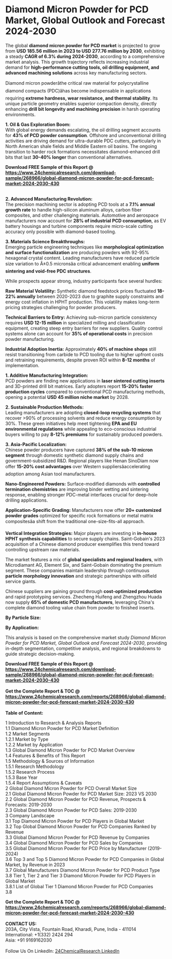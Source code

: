 <h1>Diamond Micron Powder for PCD Market, Global Outlook and Forecast 2024-2030</h1><p>The global <strong>diamond micron powder for PCD market</strong> is projected to grow from <strong>USD 185.56 million in 2023 to USD 277.76 million by 2030</strong>, exhibiting a steady <strong>CAGR of 6.3% during 2024-2030</strong>, according to a comprehensive market analysis. This growth trajectory reflects increasing industrial demand for <strong>high-performance cutting tools, oil drilling equipment, and advanced machining solutions</strong> across key manufacturing sectors.</p><p>Diamond micron powderâthe critical raw material for polycrystalline diamond compacts (PDC)âhas become indispensable in applications requiring <strong>extreme hardness, wear resistance, and thermal stability</strong>. Its unique particle geometry enables superior compaction density, directly enhancing <strong>drill bit longevity and machining precision</strong> in harsh operating environments.</p><p><strong>1. Oil &amp; Gas Exploration Boom:</strong><br>
With global energy demands escalating, the oil drilling segment accounts for <strong>43% of PCD powder consumption</strong>. Offshore and unconventional drilling activities are driving demand for ultra-durable PDC cutters, particularly in North American shale fields and Middle Eastern oil basins. The ongoing transition to harder rock formations necessitates diamond-enhanced drill bits that last <strong>30-40% longer</strong> than conventional alternatives.</p><div><b>Download FREE Sample of this Report @ 
            <a href="https://www.24chemicalresearch.com/download-sample/268966/global-diamond-micron-powder-for-pcd-forecast-market-2024-2030-430">
            https://www.24chemicalresearch.com/download-sample/268966/global-diamond-micron-powder-for-pcd-forecast-market-2024-2030-430</a></b></div><br><p><strong>2. Advanced Manufacturing Revolution:</strong><br>
The precision machining sector is adopting PCD tools at a <strong>7.1% annual growth rate</strong> to handle high-silicon aluminum alloys, carbon fiber composites, and other challenging materials. Automotive and aerospace manufacturers now account for <strong>28% of industrial PCD consumption</strong>, as EV battery housings and turbine components require micro-scale cutting accuracy only possible with diamond-based tooling.</p><p><strong>3. Materials Science Breakthroughs:</strong><br>
Emerging particle engineering techniques like <strong>morphological optimization and surface functionalization</strong> are producing powders with 92-95% hexagonal crystal content. Leading manufacturers have reduced particle size variation to Â±0.5 micronsâa critical advancement enabling <strong>uniform sintering and void-free PDC structures</strong>.</p><p>While prospects appear strong, industry participants face several hurdles:</p><p><strong>Raw Material Volatility:</strong> Synthetic diamond feedstock prices fluctuated <strong>18-22% annually</strong> between 2020-2023 due to graphite supply constraints and energy cost inflation in HPHT production. This volatility makes long-term pricing strategies challenging for powder producers.</p><p><strong>Technical Barriers to Entry:</strong> Achieving sub-micron particle consistency requires <strong>USD 12-15 million</strong> in specialized milling and classification equipment, creating steep entry barriers for new suppliers. Quality control systems alone can account for <strong>35% of operational costs</strong> in precision powder manufacturing.</p><p><strong>Industrial Adoption Inertia:</strong> Approximately <strong>40% of machine shops</strong> still resist transitioning from carbide to PCD tooling due to higher upfront costs and retraining requirements, despite proven ROI within <strong>8-12 months</strong> of implementation.</p><p><strong>1. Additive Manufacturing Integration:</strong><br>
PCD powders are finding new applications in <strong>laser sintered cutting inserts</strong> and 3D-printed drill bit matrices. Early adopters report <strong>15-20% faster production cycles</strong> compared to conventional PCD manufacturing methods, opening a potential <strong>USD 45 million niche market</strong> by 2028.</p><p><strong>2. Sustainable Production Methods:</strong><br>
Leading manufacturers are adopting <strong>closed-loop recycling systems</strong> that recover &gt;90% of processing solvents and reduce energy consumption by 30%. These green initiatives help meet tightening <strong>EPA and EU environmental regulations</strong> while appealing to eco-conscious industrial buyers willing to pay <strong>8-12% premiums</strong> for sustainably produced powders.</p><p><strong>3. Asia-Pacific Localization:</strong><br>
Chinese powder producers have captured <strong>38% of the sub-10 micron segment</strong> through domestic synthetic diamond supply chains and government-subsidized R&amp;D. Regional players like Henan SinoDiam now offer <strong>15-20% cost advantages</strong> over Western suppliersâaccelerating adoption among Asian tool manufacturers.</p><p><strong>Nano-Engineered Powders:</strong> Surface-modified diamonds with <strong>controlled termination chemistries</strong> are improving binder wetting and sintering response, enabling stronger PDC-metal interfaces crucial for deep-hole drilling applications.</p><p><strong>Application-Specific Grading:</strong> Manufacturers now offer <strong>20+ customized powder grades</strong> optimized for specific rock formations or metal matrix compositesâa shift from the traditional one-size-fits-all approach.</p><p><strong>Vertical Integration Strategies:</strong> Major players are investing in <strong>in-house HPHT synthesis capabilities</strong> to secure supply chains. Saint-Gobain's 2023 acquisition of a Chinese diamond producer exemplifies this trend toward controlling upstream raw materials.</p><p>The market features a mix of <strong>global specialists and regional leaders</strong>, with Microdiamant AG, Element Six, and Saint-Gobain dominating the premium segment. These companies maintain leadership through continuous <strong>particle morphology innovation</strong> and strategic partnerships with oilfield service giants.</p><p>Chinese suppliers are gaining ground through <strong>cost-optimized production</strong> and rapid prototyping services. Zhecheng Huifeng and Zhengzhou Huada now supply <strong>65% of domestic PCD manufacturers</strong>, leveraging China's complete diamond tooling value chain from powder to finished inserts.</p><p><strong>By Particle Size:</strong></p><p><strong>By Application:</strong></p><p>This analysis is based on the comprehensive market study <em>Diamond Micron Powder for PCD Market, Global Outlook and Forecast 2024-2030</em>, providing in-depth segmentation, competitive analysis, and regional breakdowns to guide strategic decision-making.</p><div><b>Download FREE Sample of this Report @ 
            <a href="https://www.24chemicalresearch.com/download-sample/268966/global-diamond-micron-powder-for-pcd-forecast-market-2024-2030-430">
            https://www.24chemicalresearch.com/download-sample/268966/global-diamond-micron-powder-for-pcd-forecast-market-2024-2030-430</a></b></div><br><div><b>Get the Complete Report & TOC @ 
            <a href="https://www.24chemicalresearch.com/reports/268966/global-diamond-micron-powder-for-pcd-forecast-market-2024-2030-430">
            https://www.24chemicalresearch.com/reports/268966/global-diamond-micron-powder-for-pcd-forecast-market-2024-2030-430</a></b></div><br>
            <b>Table of Content:</b><p>1 Introduction to Research & Analysis Reports<br />
    1.1 Diamond Micron Powder for PCD Market Definition<br />
    1.2 Market Segments<br />
        1.2.1 Market by Type<br />
        1.2.2 Market by Application<br />
    1.3 Global Diamond Micron Powder for PCD Market Overview<br />
    1.4 Features & Benefits of This Report<br />
    1.5 Methodology & Sources of Information<br />
        1.5.1 Research Methodology<br />
        1.5.2 Research Process<br />
        1.5.3 Base Year<br />
        1.5.4 Report Assumptions & Caveats<br />
2 Global Diamond Micron Powder for PCD Overall Market Size<br />
    2.1 Global Diamond Micron Powder for PCD Market Size: 2023 VS 2030<br />
    2.2 Global Diamond Micron Powder for PCD Revenue, Prospects & Forecasts: 2019-2030<br />
    2.3 Global Diamond Micron Powder for PCD Sales: 2019-2030<br />
3 Company Landscape<br />
    3.1 Top Diamond Micron Powder for PCD Players in Global Market<br />
    3.2 Top Global Diamond Micron Powder for PCD Companies Ranked by Revenue<br />
    3.3 Global Diamond Micron Powder for PCD Revenue by Companies<br />
    3.4 Global Diamond Micron Powder for PCD Sales by Companies<br />
    3.5 Global Diamond Micron Powder for PCD Price by Manufacturer (2019-2024)<br />
    3.6 Top 3 and Top 5 Diamond Micron Powder for PCD Companies in Global Market, by Revenue in 2023<br />
    3.7 Global Manufacturers Diamond Micron Powder for PCD Product Type<br />
    3.8 Tier 1, Tier 2 and Tier 3 Diamond Micron Powder for PCD Players in Global Market<br />
        3.8.1 List of Global Tier 1 Diamond Micron Powder for PCD Companies<br />
        3.8</p><div><b>Get the Complete Report & TOC @ 
            <a href="https://www.24chemicalresearch.com/reports/268966/global-diamond-micron-powder-for-pcd-forecast-market-2024-2030-430">
            https://www.24chemicalresearch.com/reports/268966/global-diamond-micron-powder-for-pcd-forecast-market-2024-2030-430</a></b></div><br><b>CONTACT US:</b><br>
            203A, City Vista, Fountain Road, Kharadi, Pune, India - 411014<br>
            International: +1(332) 2424 294<br>
            Asia: +91 9169162030 <br><br>
            Follow Us On LinkedIn: <a href="https://www.linkedin.com/company/24chemicalresearch/">24ChemicalResearch LinkedIn</a>